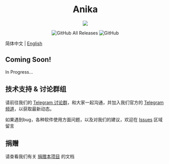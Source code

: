 <h1 align="center">Anika</h1>

<p align="center">
<img src="https://forthebadge.com/images/badges/built-with-love.svg">
<p>
<p align="center">
<img alt="GitHub All Releases" src="https://img.shields.io/github/downloads/thomaswcy/Anika/total?style=for-the-badge">
<img alt="GitHub" src="https://img.shields.io/github/license/thomaswcy/Anika?style=for-the-badge">
<p>

简体中文 | [English](https://github.com/thomaswcy/Danny/blob/master/README_EN.md)

## Coming Soon!

In Progress...

## 技术支持 & 讨论群组

请前往我们的 [Telegram 讨论群](https://t.me/RubikWrtChat/)，和大家一起沟通，并加入我们官方的 [Telegram 频道](https://t.me/RubikWrt/)，以获取最新动态。

如果遇到bug，各种软件使用方面问题，以及对我们的建议，欢迎在 [Issues](https://github.com/thomaswcy/Anika/issues) 区域留言 

## 捐赠
请查看我们有关 [捐赠本项目](https://github.com/thomaswcy/Anika/blob/master/FUNDING.md) 的文档